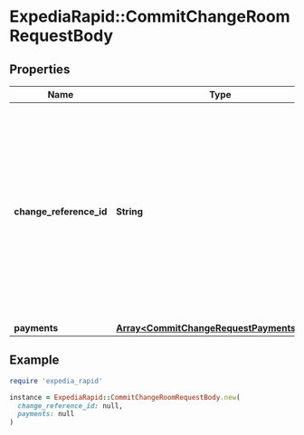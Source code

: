 # ExpediaRapid::CommitChangeRoomRequestBody

## Properties

| Name | Type | Description | Notes |
| ---- | ---- | ----------- | ----- |
| **change_reference_id** | **String** | Your optional identifier for the change being executed. Only unique per itinerary. Special characters (\&quot;&lt;\&quot;, \&quot;&gt;\&quot;, \&quot;(\&quot;, \&quot;)\&quot;, and \&quot;&amp;\&quot;) entered in this field will be re-encoded.  | [optional] |
| **payments** | [**Array&lt;CommitChangeRequestPaymentsInner&gt;**](CommitChangeRequestPaymentsInner.md) |  | [optional] |

## Example

```ruby
require 'expedia_rapid'

instance = ExpediaRapid::CommitChangeRoomRequestBody.new(
  change_reference_id: null,
  payments: null
)
```

